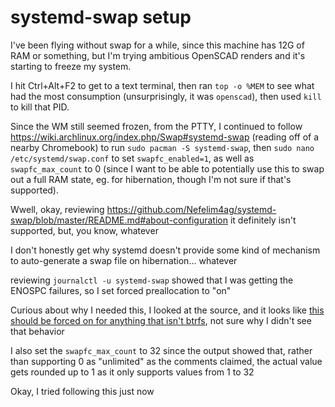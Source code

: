# systemd-swap setup

I've been flying without swap for a while, since this machine has 12G of RAM or something, but I'm trying ambitious OpenSCAD renders and it's starting to freeze my system.

I hit Ctrl+Alt+F2 to get to a text terminal, then ran `top -o %MEM` to see what had the most consumption (unsurprisingly, it was `openscad`), then used `kill` to kill that PID.

Since the WM still seemed frozen, from the PTTY, I continued to follow https://wiki.archlinux.org/index.php/Swap#systemd-swap (reading off of a nearby Chromebook) to run `sudo pacman -S systemd-swap`, then `sudo nano /etc/systemd/swap.conf` to set `swapfc_enabled=1`, as well as `swapfc_max_count` to 0 (since I want to be able to potentially use this to swap out a full RAM state, eg. for hibernation, though I'm not sure if that's supported).

Wwell, okay, reviewing https://github.com/Nefelim4ag/systemd-swap/blob/master/README.md#about-configuration it definitely isn't supported, but, you know, whatever

I don't honestly get why systemd doesn't provide some kind of mechanism to auto-generate a swap file on hibernation... whatever

reviewing `journalctl -u systemd-swap` showed that I was getting the ENOSPC failures, so I set forced preallocation to "on"

Curious about why I needed this, I looked at the source, and it looks like [this should be forced on for anything that isn't btrfs](https://github.com/Nefelim4ag/systemd-swap/blob/master/systemd-swap#L264), not sure why I didn't see that behavior

I also set the `swapfc_max_count` to 32 since the output showed that, rather than supporting 0 as "unlimited" as the comments claimed, the actual value gets rounded up to 1 as it only supports values from 1 to 32

Okay, I tried following this just now
